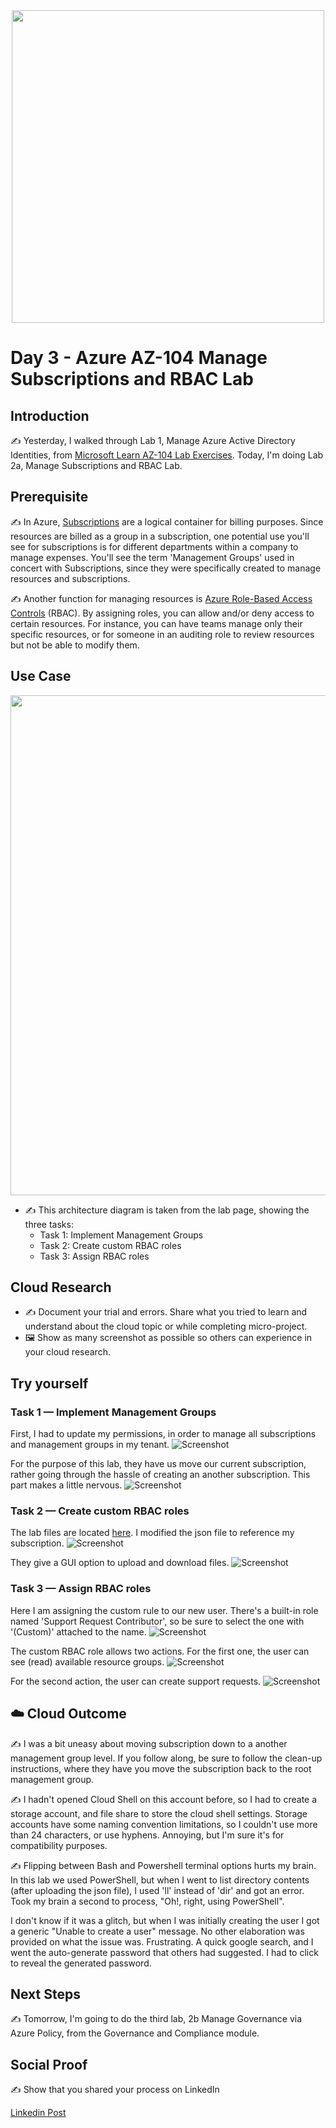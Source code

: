 <div id="cover photo" align="center">
  <img src="https://media.giphy.com/media/RgavM7PsMNjccqgqfu/giphy.gif" width="500"/>
</div>

# Day 3 - Azure AZ-104 Manage Subscriptions and RBAC Lab

## Introduction

✍️ Yesterday, I walked through Lab 1, Manage Azure Active Directory Identities, from [Microsoft Learn AZ-104 Lab Exercises](https://microsoftlearning.github.io/AZ-104-MicrosoftAzureAdministrator/). Today, I'm doing Lab 2a, Manage Subscriptions and RBAC Lab.

## Prerequisite

✍️ In Azure, [Subscriptions](https://docs.microsoft.com/en-us/azure/cloud-adoption-framework/ready/azure-best-practices/organize-subscriptions) are a logical container for billing purposes. Since resources are billed as a group in a subscription, one potential use you'll see for subscriptions is for different departments within a company to manage expenses. You'll see the term 'Management Groups' used in concert with Subscriptions, since they were specifically created to manage resources and subscriptions.

✍️ Another function for managing resources is [Azure Role-Based Access Controls](https://docs.microsoft.com/en-us/azure/role-based-access-control/overview) (RBAC). By assigning roles, you can allow and/or deny access to certain resources. For instance, you can have teams manage only their specific resources, or for someone in an auditing role to review resources but not be able to modify them.

## Use Case

<div id="cover photo" align="center">
  <img src="https://microsoftlearning.github.io/AZ-104-MicrosoftAzureAdministrator/Instructions/media/lab02a.png" width="800"/>
</div>

- ✍️ This architecture diagram is taken from the lab page, showing the three tasks:
  - Task 1: Implement Management Groups
  - Task 2: Create custom RBAC roles
  - Task 3: Assign RBAC roles

## Cloud Research

- ✍️ Document your trial and errors. Share what you tried to learn and understand about the cloud topic or while completing micro-project.
- 🖼️ Show as many screenshot as possible so others can experience in your cloud research.

## Try yourself

### Task 1 — Implement Management Groups

First, I had to update my permissions, in order to manage all subscriptions and management groups in my tenant.
![Screenshot](images/az104-lab2-task1-aad-access.png)

For the purpose of this lab, they have us move our current subscription, rather going through the hassle of creating an another subscription. This part makes a little nervous.
![Screenshot](images/az104-lab2-task1-moving-subscription.png)

### Task 2 — Create custom RBAC roles

The lab files are located [here](https://github.com/MicrosoftLearning/AZ-104-MicrosoftAzureAdministrator/archive/master.zip). I modified the json file to reference my subscription.
![Screenshot](images/az104-lab2-task2-upload-custom.png)

They give a GUI option to upload and download files.
![Screenshot](images/az104-lab2-task2-upload-custom.png)

### Task 3 — Assign RBAC roles

Here I am assigning the custom rule to our new user. There's a built-in role named 'Support Request Contributor', so be sure to select the one with '(Custom)' attached to the name.
![Screenshot](images/az104-lab2-task3-role-assignment.png)

The custom RBAC role allows two actions. For the first one, the user can see (read) available resource groups.
![Screenshot](images/az104-lab2-task3-user-role-view-rg.png)

For the second action, the user can create support requests.
![Screenshot](images/az104-lab2-task3-new-support-request.png)

## ☁️ Cloud Outcome

✍️ I was a bit uneasy about moving subscription down to a another management group level. If you follow along, be sure to follow the clean-up instructions, where they have you move the subscription back to the root management group.

✍️ I hadn't opened Cloud Shell on this account before, so I had to create a storage account, and file share to store the cloud shell settings. Storage accounts have some naming convention limitations, so I couldn't use more than 24 characters, or use hyphens. Annoying, but I'm sure it's for compatibility purposes.

✍️ Flipping between Bash and Powershell terminal options hurts my brain. In this lab we used PowerShell, but when I went to list directory contents (after uploading the json file), I used 'll' instead of 'dir' and got an error. Took my brain a second to process, "Oh!, right, using PowerShell".

I don't know if it was a glitch, but when I was initially creating the user I got a generic "Unable to create a user" message. No other elaboration was provided on what the issue was. Frustrating. A quick google search, and I went the auto-generate password that others had suggested. I had to click to reveal the generated password.

## Next Steps

✍️ Tomorrow, I'm going to do the third lab, 2b Manage Governance via Azure Policy, from the Governance and Compliance module.

## Social Proof

✍️ Show that you shared your process on LinkedIn

[Linkedin Post]()
